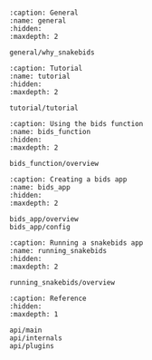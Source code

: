 ```{include} ../README.md
```


```{toctree}
:caption: General
:name: general
:hidden:
:maxdepth: 2

general/why_snakebids
```

```{toctree}
:caption: Tutorial
:name: tutorial
:hidden:
:maxdepth: 2

tutorial/tutorial
```

```{toctree}
:caption: Using the bids function
:name: bids_function
:hidden:
:maxdepth: 2

bids_function/overview
```

```{toctree}
:caption: Creating a bids app
:name: bids_app
:hidden:
:maxdepth: 2

bids_app/overview
bids_app/config
```

```{toctree}
:caption: Running a snakebids app
:name: running_snakebids
:hidden:
:maxdepth: 2

running_snakebids/overview
```

```{toctree}
:caption: Reference
:hidden:
:maxdepth: 1

api/main
api/internals
api/plugins
```
